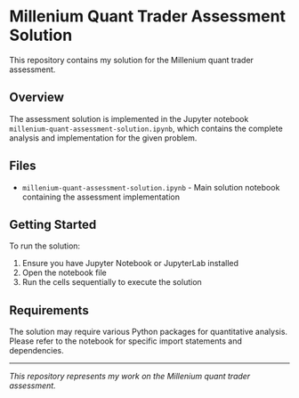 # Millenium Quant Trader Assessment Solution

This repository contains my solution for the Millenium quant trader assessment.

## Overview

The assessment solution is implemented in the Jupyter notebook `millenium-quant-assessment-solution.ipynb`, which contains the complete analysis and implementation for the given problem.

## Files

- `millenium-quant-assessment-solution.ipynb` - Main solution notebook containing the assessment implementation

## Getting Started

To run the solution:

1. Ensure you have Jupyter Notebook or JupyterLab installed
2. Open the notebook file
3. Run the cells sequentially to execute the solution

## Requirements

The solution may require various Python packages for quantitative analysis. Please refer to the notebook for specific import statements and dependencies.

---

*This repository represents my work on the Millenium quant trader assessment.*
